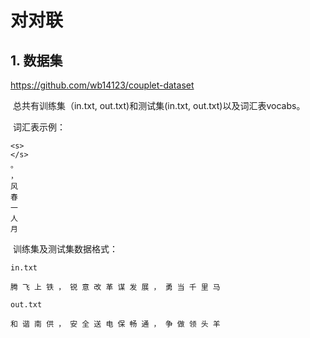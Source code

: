 # 对对联

## 1. 数据集

https://github.com/wb14123/couplet-dataset



​	总共有训练集（in.txt, out.txt)和测试集(in.txt, out.txt)以及词汇表vocabs。

​	词汇表示例：

 ```
<s>
</s>
。
，
风
春
一
人
月
 ```

​	训练集及测试集数据格式：

`in.txt`

```
腾 飞 上 铁 ， 锐 意 改 革 谋 发 展 ， 勇 当 千 里 马 
```

`out.txt`

```
和 谐 南 供 ， 安 全 送 电 保 畅 通 ， 争 做 领 头 羊 
```

